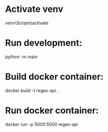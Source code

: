 # Activate venv
venv\Scripts\activate

# Run development:
python -m main 

# Build docker container:
docker build -t regex-api .

# Run docker container:
docker run -p 5000:5000 regex-api
